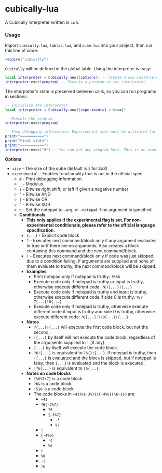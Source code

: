 # cubically-lua
A Cubically interpreter written in Lua.

### Usage
Import `cubically.lua`, `tables.lua`, and `cube.lua` into your project, then run this line of code:
```lua
require("cubically")
```
`Cubically` will be defined in the global table. Using the interpreter is easy:
```lua
local interpreter = Cubically.new([options]) -- Create a new instance of the interpreter
interpreter:exec(program) -- Execute a program on the interpreter
```
The interpreter's state is preserved between calls, so you can run programs in sections:
```lua
-- Initialize the interpreter
local interpreter = Cubically.new({experimental = true})

-- Execute the program
interpreter:exec(program)

-- Show debugging information. Experimental mode must be activated for the debug info command used below.
print("===========")
print("Final state")
print("===========")
interpreter:exec("#") -- You can put any program here. This is an experimental command to show debugging info.
```

**Options:**
- `size` - The size of the cube (default is `3` for 3x3)
- `experimental` - Enables functionality that is not in the official spec.
  - `#` - Print debugging information.
  - `_` - Modulus
  - `s` - Bitwise right shift, or left if given a negative number
  - `"` - Bitwise AND
  - `|` - Bitwise OR
  - `` ` `` - Bitwise XOR
  - `n` - Set the notepad to `-arg`, or `-notepad` if no argument is specified
  - **Conditionals**
    - **This only applies if the experimental flag is set. For non-experimental conditionals, please refer to the official language specification.**
    - `{...}` - Explicit code block
    - `?` - Executes next command/block only if any argument evaluates to true or if there are no arguments. Also creates a block containing this command and the next command/block.
    - `!` - Executes next command/block only if code was just skipped due to a condition failing. If arguments are supplied and none of them evaluate to truthy, the next command/block will be skipped.
    - **Examples**
      - Print notepad only if notepad is truthy: `?6%6`
      - Execute code only if notepad is truthy or input is truthy, otherwise execute different code: `?67{...}!{...}`
      - Execute code only if notepad is truthy and input is truthy, otherwise execute different code if side 0 is truthy: `?6?7{...}!0{...}`
      - Execute code only if notepad is truthy, otherwise execute different code if input is truthy and side 0 is truthy, otherwise execute different code: `?6{...}!7?0{...}!{...}`
    - **Notes**
      - `?{...}!{...}` will execute the first code block, but not the second.
      - `!{...}` by itself will not execute the code block, regardless of the arguments supplied to `!` (if any).
      - `{...}` by itself will execute the code block.
      - `?6!{...}` is equivalent to `?6{}!{...}`. If notepad is truthy, then `!{...}` is evaluated and the block is skipped, but if notepad is falsy, then `{...}` is evaluated and the block is executed.
      - `!?6{...}` is equivalent to `!6{...}`.
    - **Notes on code blocks**
      - `{%6%7:7}` is a code block
      - `?6&` is a code block
      - `+510` is a code block
      - The code blocks in `+41?6{-3%7}!{-4%6}(%6-1)6` are:
        - `+41`
        - `?6{-3%7}`
          - `?6`
          - `{-3%7}`
            - `-3`
            - `%7`
        - `!`
        - `{-4%6}`
          - `-4`
          - `%6`
        - `(`
        - `%6`
        - `-1`
        - `)6`
